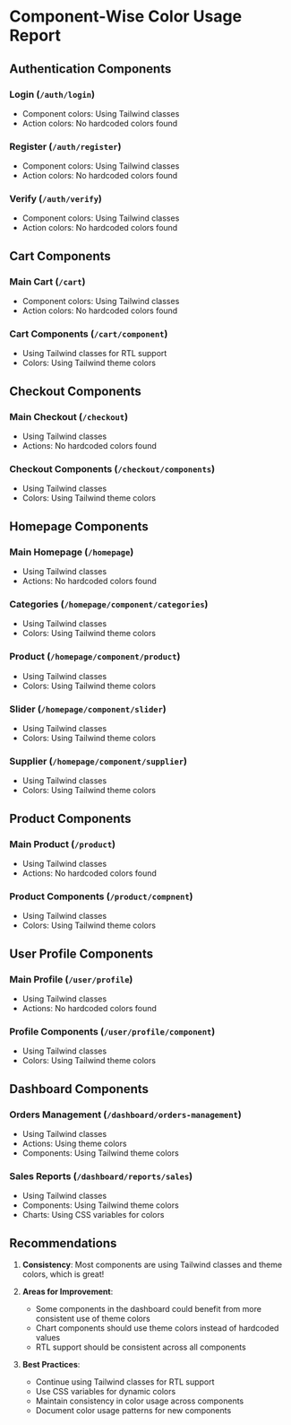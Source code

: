 # Component-Wise Color Usage Report

## Authentication Components

### Login (`/auth/login`)
- Component colors: Using Tailwind classes
- Action colors: No hardcoded colors found

### Register (`/auth/register`)
- Component colors: Using Tailwind classes
- Action colors: No hardcoded colors found

### Verify (`/auth/verify`)
- Component colors: Using Tailwind classes
- Action colors: No hardcoded colors found

## Cart Components

### Main Cart (`/cart`)
- Component colors: Using Tailwind classes
- Action colors: No hardcoded colors found

### Cart Components (`/cart/component`)
- Using Tailwind classes for RTL support
- Colors: Using Tailwind theme colors

## Checkout Components

### Main Checkout (`/checkout`)
- Using Tailwind classes
- Actions: No hardcoded colors found

### Checkout Components (`/checkout/components`)
- Using Tailwind classes
- Colors: Using Tailwind theme colors

## Homepage Components

### Main Homepage (`/homepage`)
- Using Tailwind classes
- Actions: No hardcoded colors found

### Categories (`/homepage/component/categories`)
- Using Tailwind classes
- Colors: Using Tailwind theme colors

### Product (`/homepage/component/product`)
- Using Tailwind classes
- Colors: Using Tailwind theme colors

### Slider (`/homepage/component/slider`)
- Using Tailwind classes
- Colors: Using Tailwind theme colors

### Supplier (`/homepage/component/supplier`)
- Using Tailwind classes
- Colors: Using Tailwind theme colors

## Product Components

### Main Product (`/product`)
- Using Tailwind classes
- Actions: No hardcoded colors found

### Product Components (`/product/compnent`)
- Using Tailwind classes
- Colors: Using Tailwind theme colors

## User Profile Components

### Main Profile (`/user/profile`)
- Using Tailwind classes
- Actions: No hardcoded colors found

### Profile Components (`/user/profile/component`)
- Using Tailwind classes
- Colors: Using Tailwind theme colors

## Dashboard Components

### Orders Management (`/dashboard/orders-management`)
- Using Tailwind classes
- Actions: Using theme colors
- Components: Using Tailwind theme colors

### Sales Reports (`/dashboard/reports/sales`)
- Using Tailwind classes
- Components: Using Tailwind theme colors
- Charts: Using CSS variables for colors

## Recommendations

1. **Consistency**: Most components are using Tailwind classes and theme colors, which is great!

2. **Areas for Improvement**:
   - Some components in the dashboard could benefit from more consistent use of theme colors
   - Chart components should use theme colors instead of hardcoded values
   - RTL support should be consistent across all components

3. **Best Practices**:
   - Continue using Tailwind classes for RTL support
   - Use CSS variables for dynamic colors
   - Maintain consistency in color usage across components
   - Document color usage patterns for new components
